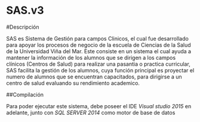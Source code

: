 # SAS.v3
#Descripción

SAS es Sistema de Gestión para campos Clinicos, el cual fue desarrollado para apoyar los procesos de negocio de la escuela de Ciencias de la Salud de
la Universidad Viña del Mar.
Este consiste en un sistema el cual ayuda a mantener la información de los alumnos que se dirigen a los campos clínicos (Centros de Salud) 
para realizar una pasantia o practica curricular, SAS facilita la gestión de los alumnos, cuya función principal es proyectar el numero de
alumnos que se encuentran capacitados, para dirigirse a un centro de salud evaluando su rendimiento academico.


##Compilación

Para poder ejecutar este sistema, debe poseer el IDE *Visual studio 2015* en adelante, junto con *SQL SERVER 2014* como motor de base de datos
